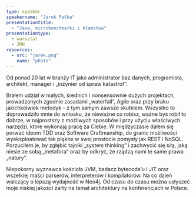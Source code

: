 ```yaml
---
type: speaker
speakername: "Jarek Pałka"
presentationtitle:
  - "Java, microbenchmarki i kłamstwa"
presentationtype: 
  - warsztat
  - JMH
resources:
  - src: "jarek.png"
    name: "photo"
---
```

Od ponad 20 lat w branży IT jako administrator baz danych, programista, architekt, manager
i „inżynier od spraw katastrof”.

Brałem udział w małych, średnich i nonsensownie dużych projektach, prowadzonych
zgodnie zasadami „waterfall”, Agile oraz przy braku jakichkolwiek metodyk - z tym samym
zawsze skutkiem. Wszystko to doprowadziło mnie do wniosku, że nieważne co robisz,
ważne byś robił to dobrze, w najprostszy z możliwych sposobów i przy użyciu właściwych
narzędzi, które wykonają pracę za Ciebie. W międzyczasie dałem się porwać ideom TDD
oraz Software Craftmanship, do granic możliwości wyeksploatować tak piękne w swej
prostocie pomysły jak REST i NoSQL. Porzuciłem je, by zgłębić tajniki „system thinking” i
zachwycić się siłą, jaką niesie ze sobą „metafora” oraz by odkryć, że rządzą nami te same
prawa „natury”.

Niepokorny wyznawca kościoła JVM, badacz bytecode’u i JIT oraz wszelkiej maści
parserów, interpreterów i kompilatorów. Na co dzień walczący o lepszą wydajność w Neo4j.
Od czasu do czasu można usłyszeć moje niskiej jakości żarty na temat architektury na
konferencjach w Polsce.


